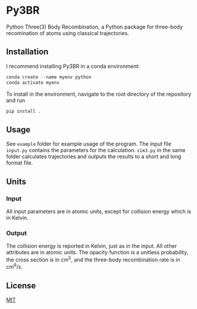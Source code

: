 # Py3BR
Python Three(3) Body Recombination, a Python package for three-body recomination of atoms using classical trajectories. 

## Installation
I recommend installing Py3BR in a conda environment:
```python
conda create --name myenv python
conda activate myenv
```

To install in the environment, navigate to the root directory of the repository and run 
```python
pip install . 
```

## Usage
<p> See <code>example</code> folder for example usage of the program. The input file <code>input.py</code> contains the parameters for the calculation. <code>sim3.py</code> in the same folder calculates trajectories and outputs the results to a short and long format file. 

## Units
### Input
All input parameters are in atomic units, except for collision energy which is in Kelvin. 

### Output
The collision energy is reported in Kelvin, just as in the input. All other attributes are in atomic units. The opacity function is a unitless probability, the cross section is in $`cm^5`$, and the three-body recombination rate is in $`cm^6/s`$.

## License
 
[MIT](https://choosealicense.com/licenses/mit/)
